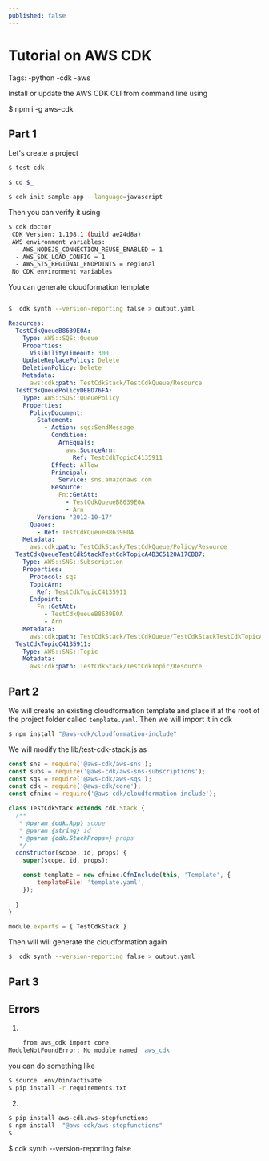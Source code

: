 ```yaml
---
published: false
---
```

# Tutorial on AWS CDK

Tags: 
-python
-cdk 
-aws


Install or update the AWS CDK CLI from command line using

$ npm i -g aws-cdk

## Part 1

Let's create a project

```bash
$ test-cdk  

$ cd $_

$ cdk init sample-app --language=javascript

```

Then you can verify it using 
```bash
$ cdk doctor
 CDK Version: 1.108.1 (build ae24d8a)
 AWS environment variables:
  - AWS_NODEJS_CONNECTION_REUSE_ENABLED = 1
  - AWS_SDK_LOAD_CONFIG = 1
  - AWS_STS_REGIONAL_ENDPOINTS = regional
 No CDK environment variables

```

You can generate cloudformation template

```bash

$  cdk synth --version-reporting false > output.yaml

```


```yaml
Resources:
  TestCdkQueueB8639E0A:
    Type: AWS::SQS::Queue
    Properties:
      VisibilityTimeout: 300
    UpdateReplacePolicy: Delete
    DeletionPolicy: Delete
    Metadata:
      aws:cdk:path: TestCdkStack/TestCdkQueue/Resource
  TestCdkQueuePolicyDEED76FA:
    Type: AWS::SQS::QueuePolicy
    Properties:
      PolicyDocument:
        Statement:
          - Action: sqs:SendMessage
            Condition:
              ArnEquals:
                aws:SourceArn:
                  Ref: TestCdkTopicC4135911
            Effect: Allow
            Principal:
              Service: sns.amazonaws.com
            Resource:
              Fn::GetAtt:
                - TestCdkQueueB8639E0A
                - Arn
        Version: "2012-10-17"
      Queues:
        - Ref: TestCdkQueueB8639E0A
    Metadata:
      aws:cdk:path: TestCdkStack/TestCdkQueue/Policy/Resource
  TestCdkQueueTestCdkStackTestCdkTopicA4B3C5120A17CBB7:
    Type: AWS::SNS::Subscription
    Properties:
      Protocol: sqs
      TopicArn:
        Ref: TestCdkTopicC4135911
      Endpoint:
        Fn::GetAtt:
          - TestCdkQueueB8639E0A
          - Arn
    Metadata:
      aws:cdk:path: TestCdkStack/TestCdkQueue/TestCdkStackTestCdkTopicA4B3C512/Resource
  TestCdkTopicC4135911:
    Type: AWS::SNS::Topic
    Metadata:
      aws:cdk:path: TestCdkStack/TestCdkTopic/Resource
```

## Part 2 


We will create an existing cloudformation template and place it at the root of the project folder called `template.yaml`. Then we will import it in cdk

```bash
$ npm install "@aws-cdk/cloudformation-include"
```

We will modify the lib/test-cdk-stack.js as 

```javascript
const sns = require('@aws-cdk/aws-sns');
const subs = require('@aws-cdk/aws-sns-subscriptions');
const sqs = require('@aws-cdk/aws-sqs');
const cdk = require('@aws-cdk/core');
const cfninc = require('@aws-cdk/cloudformation-include');

class TestCdkStack extends cdk.Stack {
  /**
   * @param {cdk.App} scope
   * @param {string} id
   * @param {cdk.StackProps=} props
   */
  constructor(scope, id, props) {
    super(scope, id, props);

    const template = new cfninc.CfnInclude(this, 'Template', { 
        templateFile: 'template.yaml',
    });
    
  }
}

module.exports = { TestCdkStack }
```
Then will will generate the cloudformation again

```bash
$  cdk synth --version-reporting false > output.yaml
```

## Part 3


## Errors 

1. 

```bash
    from aws_cdk import core
ModuleNotFoundError: No module named 'aws_cdk
```

you can do something like
```bash
$ source .env/bin/activate
$ pip install -r requirements.txt
```

2. 

```bash
$ pip install aws-cdk.aws-stepfunctions
$ npm install  "@aws-cdk/aws-stepfunctions"
$ 
```

$ cdk synth --version-reporting false

